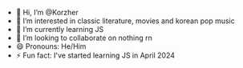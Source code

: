 - 👋 Hi, I’m @Korzher
- 👀 I’m interested in classic literature, movies and korean pop music 
- 🌱 I’m currently learning JS
- 💞️ I’m looking to collaborate on nothing rn
- 😄 Pronouns: He/Him
- ⚡ Fun fact: I've started learning JS in April 2024 

<!---
Korzher/Korzher is a ✨ special ✨ repository because its `README.md` (this file) appears on your GitHub profile.
You can click the Preview link to take a look at your changes.
--->
